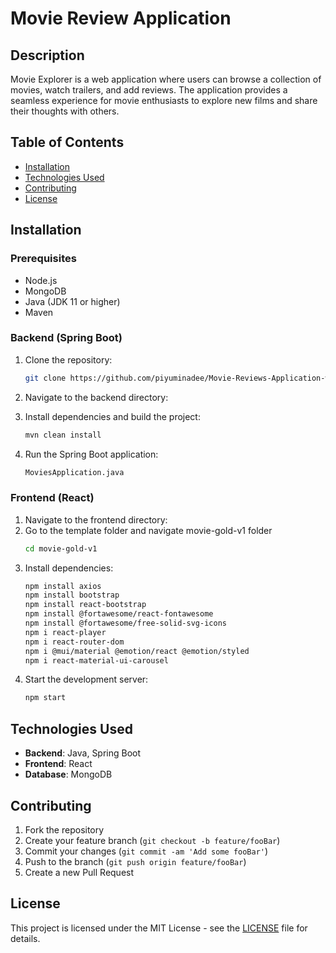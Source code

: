 # Movie Review Application

## Description
Movie Explorer is a web application where users can browse a collection of movies, watch trailers, and add reviews. The application provides a seamless experience for movie enthusiasts to explore new films and share their thoughts with others.

## Table of Contents
- [Installation](#installation)
- [Technologies Used](#technologies-used)
- [Contributing](#contributing)
- [License](#license)

## Installation

### Prerequisites
- Node.js
- MongoDB
- Java (JDK 11 or higher)
- Maven

### Backend (Spring Boot)
1. Clone the repository:
    ```bash
    git clone https://github.com/piyuminadee/Movie-Reviews-Application-with-Springboot-MongoDB.git
    ```
2. Navigate to the backend directory:
   
3. Install dependencies and build the project:
    ```bash
    mvn clean install
    ```
4. Run the Spring Boot application:
    ```bash
    MoviesApplication.java
    ```

### Frontend (React)
1. Navigate to the frontend directory:
2. Go to the template folder and navigate movie-gold-v1 folder
    ```bash
    cd movie-gold-v1
    ```
3. Install dependencies:
    ```bash
    npm install axios
    npm install bootstrap
    npm install react-bootstrap
    npm install @fortawesome/react-fontawesome
    npm install @fortawesome/free-solid-svg-icons
    npm i react-player
    npm i react-router-dom
    npm i @mui/material @emotion/react @emotion/styled
    npm i react-material-ui-carousel
    ```
4. Start the development server:
    ```bash
    npm start
    ```

## Technologies Used
- **Backend**: Java, Spring Boot
- **Frontend**: React
- **Database**: MongoDB

## Contributing
1. Fork the repository
2. Create your feature branch (`git checkout -b feature/fooBar`)
3. Commit your changes (`git commit -am 'Add some fooBar'`)
4. Push to the branch (`git push origin feature/fooBar`)
5. Create a new Pull Request

## License
This project is licensed under the MIT License - see the [LICENSE](LICENSE) file for details.
